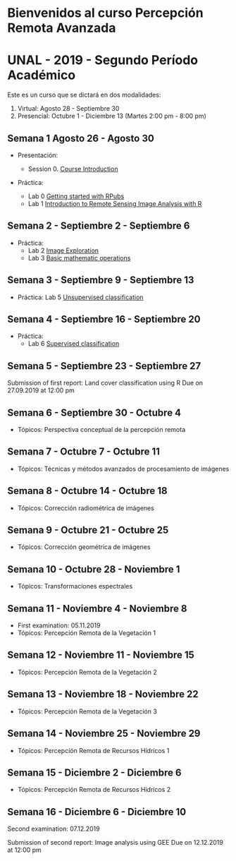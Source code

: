 # Bienvenidos al curso Percepción Remota Avanzada  
# UNAL - 2019 - Segundo Período Académico 

Este es un curso que se dictará en dos modalidades:
1. Virtual:  Agosto 28 -  Septiembre 30  
2. Presencial: Octubre 1 - Diciembre 13  (Martes 2:00 pm - 8:00 pm)

## Semana 1  Agosto 26 - Agosto 30

- Presentación:
  - Session 0.  [Course Introduction](https://ials.github.com/pra/pra_S0.html)

- Práctica:
  - Lab 0    [Getting started with RPubs](https://rpubs.com/about/getting-started)
  - Lab 1    [Introduction to Remote Sensing Image Analysis with R](https://rspatial.org/rs/1-introduction.html) 
    
## Semana 2 - Septiembre 2 - Septiembre 6

- Práctica:
  - Lab 2     [Image Exploration](https://rspatial.org/rs/2-exploration.html)   
  - Lab 3     [Basic mathematic operations](https://rspatial.org/rs/3-basicmath.html)
 
## Semana 3 - Septiembre 9 - Septiembre 13

- Práctica:
   Lab 5     [Unsupervised classification](https://rspatial.org/rs/4-unsupclassification.html)

## Semana 4 - Septiembre 16 - Septiembre 20

- Práctica:
  - Lab 6     [Supervised classification](https://rspatial.org/rs/4-unsupclassification.html)  

## Semana 5 - Septiembre 23 - Septiembre 27

Submission of first report: Land cover classification using R
Due on 27.09.2019 at 12:00 pm

## Semana 6 - Septiembre 30 - Octubre 4

- Tópicos:     Perspectiva conceptual de la percepción remota

## Semana 7 - Octubre 7 - Octubre 11

- Tópicos:   Técnicas y métodos avanzados de procesamiento de imágenes
 
## Semana 8 - Octubre 14 - Octubre 18

- Tópicos:   Corrección radiométrica de imágenes

## Semana 9 - Octubre 21 - Octubre 25

- Tópicos:   Corrección geométrica de imágenes
 
## Semana 10 - Octubre 28 - Noviembre 1

- Tópicos:   Transformaciones espectrales

## Semana 11 - Noviembre 4 - Noviembre 8

- First examination: 05.11.2019
- Tópicos:   Percepción Remota de la Vegetación 1

## Semana 12 - Noviembre 11 - Noviembre 15

- Tópicos:  Percepción Remota de la Vegetación 2

## Semana 13 - Noviembre 18 - Noviembre 22

- Tópicos:  Percepción Remota de la Vegetación 3

## Semana 14 - Noviembre 25 - Noviembre 29

- Tópicos: Percepción Remota de Recursos Hídricos 1

## Semana 15 - Diciembre 2 - Diciembre 6

- Tópicos: Percepción Remota de Recursos Hídricos 2

## Semana 16 - Diciembre 6 - Diciembre 10

Second examination: 07.12.2019
 
Submission of second report: Image analysis using GEE
Due on 12.12.2019 at 12:00 pm

  



